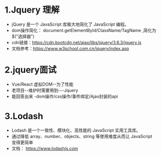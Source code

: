 # 1.Jquery 理解
- jQuery 是一个 JavaScript 库极大地简化了 JavaScript 编程。
- dom操作简化： document.getElementById/ClassName/TagName ,简化为$("选择器")
- cdn链接：https://cdn.bootcdn.net/ajax/libs/jquery/3.6.3/jquery.js
- 文档参考：https://www.w3school.com.cn/jquery/index.asp
# 2.jquery面试
- Vue/React 虚拟DOM--为了性能
- 老项目--维护时需要用到---Jquery
- 能回答出来 -dom操作/css操作/事件绑定/Ajax封装的api
# 3.Lodash
- Lodash 是一个一致性、模块化、高性能的 JavaScript 实用工具库。
- 通过降低 array、number、objects、string 等使用难度从而让 JavaScript 变得更简单 
- 文档： https://www.lodashjs.com
